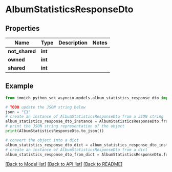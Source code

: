 # AlbumStatisticsResponseDto


## Properties

Name | Type | Description | Notes
------------ | ------------- | ------------- | -------------
**not_shared** | **int** |  | 
**owned** | **int** |  | 
**shared** | **int** |  | 

## Example

```python
from immich_python_sdk_asyncio.models.album_statistics_response_dto import AlbumStatisticsResponseDto

# TODO update the JSON string below
json = "{}"
# create an instance of AlbumStatisticsResponseDto from a JSON string
album_statistics_response_dto_instance = AlbumStatisticsResponseDto.from_json(json)
# print the JSON string representation of the object
print(AlbumStatisticsResponseDto.to_json())

# convert the object into a dict
album_statistics_response_dto_dict = album_statistics_response_dto_instance.to_dict()
# create an instance of AlbumStatisticsResponseDto from a dict
album_statistics_response_dto_from_dict = AlbumStatisticsResponseDto.from_dict(album_statistics_response_dto_dict)
```
[[Back to Model list]](../README.md#documentation-for-models) [[Back to API list]](../README.md#documentation-for-api-endpoints) [[Back to README]](../README.md)


